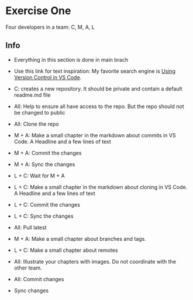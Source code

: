 # Exercise One

Four developers in a team: C, M, A, L

## Info
* Everything in this section is done in main brach
* Use this link for text inspiration: My favorite search engine is [Using Version Control in VS Code](https://code.visualstudio.com/docs/editor/versioncontrol).

* C: creates a new repository. It should be private and contain a default readme.md file
* All: Help to ensure all have access to the repo. But the repo should not be changed to public
* All: Clone the repo
* M + A: Make a small chapter in the markdown about commits in VS Code. A Headline and a few lines of text
* M + A: Commit the changes
* M + A: Sync the changes
* L + C: Wait for M + A
* L + C: Make a small chapter in the markdown about cloning in VS Code. A Headline and a few lines of text
* L + C: Commit the changes
* L + C: Sync the changes
* All: Pull latest
* M + A: Make a small chapter about branches and tags.
* L + C: Make a small chapter about remotes
* All: Illustrate your chapters with images. Do not coordinate with the other team.
* All: Commit changes
* Sync changes
